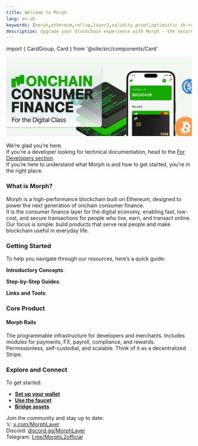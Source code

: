 ```yaml
---
title: Welcome to Morph
lang: en-US
keywords: [morph,ethereum,rollup,layer2,validity proof,optimistic zk-rollup]
description: Upgrade your blockchain experience with Morph - the secure decentralized, cost0efficient, and high-performing optimistic zk-rollup solution. Try it now!
---
```


import { CardGroup, Card } from '@site/src/components/Card'

![userpage](../../assets/docs/about/userpage1.jpeg)

We’re glad you’re here.  
If you’re a developer looking for technical documentation, head to the [For Developers section](../build-on-morph/0-developer-navigation-page.md).  
If you’re here to understand what Morph is and how to get started, you’re in the right place.  


### What is Morph?

Morph is a high-performance blockchain built on Ethereum, designed to power the next generation of onchain consumer finance.  
It is the consumer finance layer for the digital economy, enabling fast, low-cost, and secure transactions for people who live, earn, and transact online.  
Our focus is simple: build products that serve real people and make blockchain useful in everyday life.  


### Getting Started

To help you navigate through our resources, here’s a quick guide:

**Introductory Concepts**: 

<CardGroup className="md:grid-cols-2 xl:grid-cols-3">
  <Card
    href="/docs/about-morph/morphs-vision-and-mission"
    icon="/img/cards/users.svg"
    text="Morph's Vision and Mission" />
  <Card 
    href="/docs/about-morph/morphs-architecture"
    icon="/img/cards/research.svg"
    text="Morph's Architecture" />
  <Card
    href="/docs/about-morph/roadmap"
    icon="/img/cards/guide.svg"
    text="Roadmap" />
</CardGroup>

**Step-by-Step Guides**: 

<CardGroup className="md:grid-cols-2 xl:grid-cols-3">
  <Card
    href="/docs/quick-start/wallet-setup"
    icon="/img/cards/wallet.svg"
    text="Wallet Setup" />
  <Card 
    href="/docs/quick-start/wallet-setup"
    icon="./img/cards/faucet.svg"
    text="Faucet" />
  <Card
    href="/docs/quick-start/wallet-setup"
    icon="/img/cards/bridge.svg"
    text="Bridge" />
</CardGroup>

**Links and Tools**: 

<CardGroup className="md:grid-cols-2 xl:grid-cols-3">
  <Card
    href="https://bridge.morphl2.io/"
    icon="./img/cards/bridge.svg"
    text="Morph Bridge" />
  <Card 
    href="https://explorer.morphl2.io/"
    icon="/img/cards/guide.svg"
    text="Morph Explorer" />
  <Card
    href="https://morphfaucet.com"
    icon="/img/cards/faucet.svg"
    text="Morph Faucet" />
</CardGroup>


### Core Product

#### Morph Rails

The programmable infrastructure for developers and merchants. Includes modules for payments, FX, payroll, compliance, and rewards. Permissionless, self-custodial, and scalable. Think of it as a decentralized Stripe.


### Explore and Connect

To get started:
- [**Set up your wallet**](../quick-start/2-wallet-setup.md)
- [**Use the faucet**](../quick-start/3-faucet.md)
- [**Bridge assets**](../quick-start/4-bridge.md)

Join the community and stay up to date:  
𝕏: [x.com/MorphLayer](https://x.com/MorphLayer)  
Discord: [discord.gg/MorphLayer](https://discord.gg/MorphLayer)  
Telegram: [t.me/MorphL2official](https://t.me/MorphL2official)  
